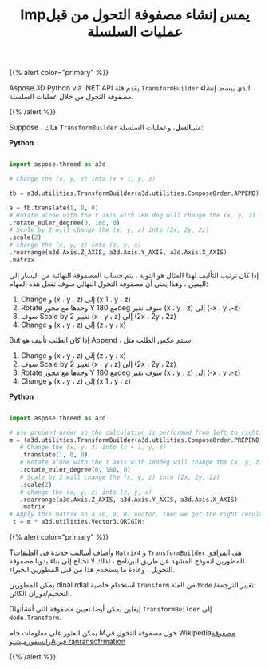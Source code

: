 ﻿---
title: Impيمس إنشاء مصفوفة التحول من قبل عمليات السلسلة
type: docs
weight: 60
url: /ar/python-net/simplify-the-creation-of-transformation-matrix-by-the-chain-operations/
description: Aspose.3D ل Python via .NET API يقدم فئة ranransformBuilder الذي يبسط إنشاء مصفوفة التحول من خلال عمليات السلسلة.
---
{{% alert color="primary" %}} 

Aspose.3D Python via .NET API يقدم فئة `TransformBuilder` الذي يبسط إنشاء مصفوفة التحول من خلال عمليات السلسلة.

{{% /alert %}} 

Suppose ، هناك `TransformBuilder` مثيل**السل**، وعمليات السلسلة:

**Python**

```py

import aspose.threed as a3d

# Change the (x, y, z) into (x + 1, y, z)

tb = a3d.utilities.TransformBuilder(a3d.utilities.ComposeOrder.APPEND)

a = tb.translate(1, 0, 0)
# Rotate alone with the Y axis with 180 deg will change the (x, y, z) into (-x, y, -z)
.rotate_euler_degree(0, 180, 0)
# Scale by 2 will change the (x, y, z) into (2x, 2y, 2z)
.scale(2)
# change the (x, y, z) into (z, y, x)
.rearrange(a3d.Axis.Z_AXIS, a3d.Axis.Y_AXIS, a3d.Axis.X_AXIS)
.matrix


```

إذا كان ترتيب التأليف لهذا المثال هو التوبة ، يتم حساب المصفوفة النهائية من اليسار إلى اليمين ، وهذا يعني أن مصفوفة التحول النهائي سوف تفعل هذه المهام:

1. Change و (x ، y ، z) إلى (x 1 ، y ، z)
1. Rotate وحدها مع محور Y مع 180deg سوف تغير (x ، y ، z) إلى (-x ، y ،-z)
1. سوف Scale by 2 تغيير (x ، y ، z) إلى (2x ، 2y ، 2z)
1. Change و (x ، y ، z) إلى (z ، y ، x)

But إذا كان الطلب تأليف هو Append ، سيتم عكس الطلب مثل:

1. Change و (x ، y ، z) إلى (z ، y ، x)
1. سوف Scale by 2 تغيير (x ، y ، z) إلى (2x ، 2y ، 2z)
1. Rotate وحدها مع محور Y مع 180deg سوف تغير (x ، y ، z) إلى (-x ، y ،-z)
1. Change و (x ، y ، z) إلى (x 1 ، y ، z)

**Python**

```py

import aspose.threed as a3d

# use prepend order so the calculation is performed from left to right:
m = (a3d.utilities.TransformBuilder(a3d.utilities.ComposeOrder.PREPEND))
   # Change the (x, y, z) into (x + 1, y, z)
   .translate(1, 0, 0)
   # Rotate alone with the Y axis with 180deg will change the (x, y, z) into (-x, y, -z)
   .rotate_euler_degree(0, 180, 0)
   # Scale by 2 will change the (x, y, z) into (2x, 2y, 2z)
   .scale(2)
   # change the (x, y, z) into (z, y, x)
   .rearrange(a3d.Axis.Z_AXIS, a3d.Axis.Y_AXIS, a3d.Axis.X_AXIS)
   .matrix
# Apply this matrix on a (0, 0, 0) vector, then we get the right result (0, 0, -2)
 t = m * a3d.utilities.Vector3.ORIGIN;

```

{{% alert color="primary" %}} 

Tوأضاف أساليب جديدة في الطبقات `Matrix4` و `TransformBuilder` هي المرافق للمطورين لنموذج المشهد عن طريق البرنامج ، لذلك لا تحتاج إلى بناء يدويا مصفوفة التحويل ، وعادة ما يستخدم هذا من قبل المطورين الخبراء.

يمكن للمطورين dinal rdial استخدام خاصية `Transform` من الفئة `Node` لتغيير الترجمة/التحجيم/دوران الكائن.

Dإيفلين يمكن أيضا تعيين مصفوفة التي أنشأتها `TransformBuilder` إلى `Node.Transform`.

يمكن العثور على معلومات خام Mحول مصفوفة التحول في Wikipedia[مصفوفة رانسفورميشن](https://en.wikipedia.org/wiki/Transformation_matrix#Examples_in_3D_computer_graphics)و[Aفين ranransofrmation](https://en.wikipedia.org/wiki/Affine_transformation)

{{% /alert %}}
